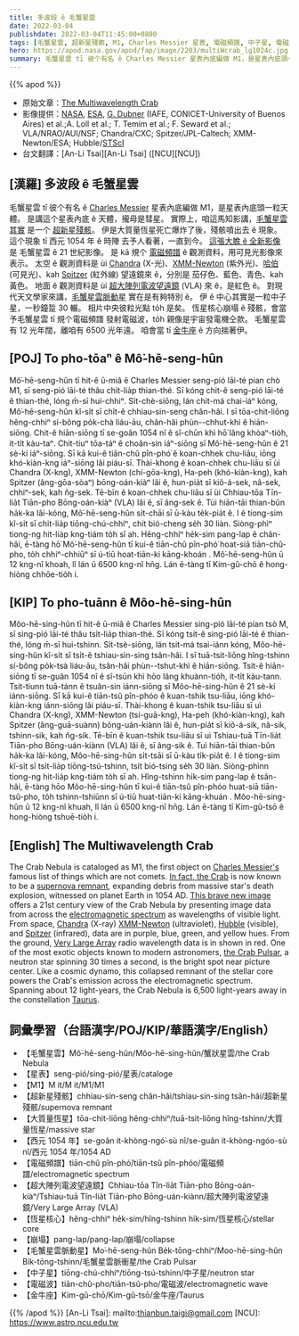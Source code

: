 ```yaml
---
title: 多波段 ê 毛蟹星雲
date: 2022-03-04
publishdate: 2022-03-04T11:45:00+0800
tags: [毛蟹星雲, 超新星殘骸, M1, Charles Messier 星表, 電磁頻譜, 中子星, 電磁波, 金牛座, 星表, 彗星, 大質量恆星, 超大陣列電波望遠鏡, Chandra, XMM-Newton, 哈伯, Spitzer, 恆星核心]
hero: https://apod.nasa.gov/apod/fap/image/2203/multiWcrab_lg1024c.jpg
summary: 毛蟹星雲 tī 彼个有名 ê Charles Messier 星表內底編做 M1，是星表內底頭一粒天體。
---
```


{{% apod %}}

- 原始文章：[The Multiwavelength Crab](https://apod.nasa.gov/apod/ap220304.html)
- 影像提供：[NASA](https://www.nasa.gov/), [ESA](https://www.spacetelescope.org/), [G. Dubner](https://arxiv.org/abs/1704.02968) (IAFE, CONICET-University of Buenos Aires) et al.;A. Loll et al.; T. Temim et al.; F. Seward et al.; VLA/NRAO/AUI/NSF; Chandra/CXC; Spitzer/JPL-Caltech; XMM-Newton/ESA; Hubble/[STScI](https://www.stsci.edu/)
- 台文翻譯：[An-Li Tsai][An-Li Tsai] ([NCU][NCU])

## [漢羅] 多波段 ê 毛蟹星雲
毛蟹星雲 tī 彼个有名 ê [Charles Messier][Charles Messier's] 星表內底編做 M1，是星表內底頭一粒天體。
是講這个星表內底 ê 天體，攏毋是彗星。
實際上，咱這馬知影講，[毛蟹星雲 其實][In fact, the Crab] 是一个 [超新星殘骸][supernova remnant]。
伊是大質量恆星死亡爆炸了後，殘骸噴出去 ê 現象。
這个現象 tī 西元 1054 年 ê 時陣 去予人看著，一直到今。
[這張大膽 ê 全新影像][This brave new image] 是 毛蟹星雲 ê 21 世紀影像。
是 kā 規个 [電磁頻譜][electromagnetic spectrum] ê 觀測資料，用可見光影像來表示。
太空 ê 觀測資料是 ùi [Chandra][Chandra] (X-光)、[XMM-Newton][XMM-Newton] (紫外光)、[哈伯][Hubble] (可見光)、kah [Spitzer][Spitzer] (紅外線) 望遠鏡來 ê，分別是 茄仔色、藍色、青色、kah 黃色。
地面 ê 觀測資料是 ùi [超大陣列電波望遠鏡][Very Large Array] (VLA) 來 ê，是紅色 ê。
對現代天文學家來講，[毛蟹星雲脈動星][the Crab Pulsar] 實在是有夠特別 ê。
伊 ê 中心其實是一粒中子星，一秒鐘踅 30 輾。
相片中央彼粒光點 to̍h 是矣。
恆星核心崩塌 ê 殘骸，會當予毛蟹星雲 tī 規个電磁頻譜 發射電磁波，to̍h 親像是宇宙發電機仝款。
毛蟹星雲有 12 光年闊，離咱有 6500 光年遠。
咱會當 tī [金牛座][Taurus] ê 方向揣著伊。

## [POJ] To pho-tōaⁿ ê Mô͘-hē-seng-hûn
Mô͘-hē-seng-hûn tī hit-ê ū-miâ ê Charles Messier seng-pió lāi-té pian chò M1, sī seng-pió lāi-té thâu chi̍t-lia̍p thian-thé.
Sī kóng chit-ê seng-pió lāi-té ê thian-thé, lóng m̄-sī hui-chhiⁿ.
Si̍t-chè-siōng, lán chit-má chai-iáⁿ kóng, Mô͘-hē-seng-hûn kî-si̍t sī chi̍t-ê chhiau-sin-seng chân-hâi.
I sī tōa-chit-liōng hêng-chhiⁿ sí-bông po̍k-chà liáu-āu, chân-hâi phùn--chhut-khì ê hiān-siōng.
Chit-ê hiān-siōng tī se-goân 1054 nî ê sî-chūn khì hō͘ lâng khòaⁿ-tio̍h, it-ti̍t kàu-taⁿ.
Chit-tiuⁿ tōa-táⁿ ê choân-sin iáⁿ-siōng sī Mô͘-hē-seng-hûn ê 21 sè-kí iáⁿ-siōng.
Sī kā kui-ê tiān-chû pîn-phó͘ ê koan-chhek chu-liāu, iōng khó-kiàn-kng iáⁿ-siōng lâi piáu-sī.
Thài-khong ê koan-chhek chu-liāu sī ùi Chandra (X-kng), XMM-Newton (chí-gōa-kng), Ha-peh (khó-kiàn-kng), kah Spitzer (âng-gōa-sòaⁿ) bōng-oán-kiàⁿ lâi ê, hun-pia̍t sī kiô-á-sek, nâ-sek, chhiⁿ-sek, kah n̂g-sek.
Tē-bīn ê koan-chhek chu-liāu sī ùi Chhiau-tōa Tīn-lia̍t Tiān-pho Bōng-oán-kiàⁿ (VLA) lâi ê, sī âng-sek ê.
Tùi hiān-tāi thian-bûn ha̍k-ka lâi-kóng, Mô͘-hē-seng-hûn si̍t-chāi sī ū-kàu te̍k-pia̍t ê.
I ê tiong-sim kî-si̍t sī chi̍t-lia̍p tiōng-chú-chhiⁿ, chi̍t bió-cheng se̍h 30 liàn.
Siòng-phìⁿ tiong-ng hit-lia̍p kng-tiám to̍h sī ah.
Hêng-chhiⁿ he̍k-sim pang-lap ê chân-hâi, ē-tàng hō͘ Mô͘-hē-seng-hûn tī kui-ê tiān-chû pîn-phó͘ hoat-siā tiān-chû-pho, to̍h chhiⁿ-chhiūⁿ sī ú-tiū hoat-tiān-ki kāng-khoán .
Mô͘-hē-seng-hûn ū 12 kng-nî khoah, lî lán ū 6500 kng-nî hn̄g.
Lán ē-tàng tī Kim-gû-chō ê hong-hiòng chhōe-tio̍h i.


## [KIP] To pho-tuānn ê Môo-hē-sing-hûn
Môo-hē-sing-hûn tī hit-ê ū-miâ ê Charles Messier sing-pió lāi-té pian tsò M, sī sing-pió lāi-té thâu tsi̍t-lia̍p thian-thé.
Sī kóng tsit-ê sing-pió lāi-té ê thian-thé, lóng m̄-sī hui-tshinn.
Si̍t-tsè-siōng, lán tsit-má tsai-iánn kóng, Môo-hē-sing-hûn kî-si̍t sī tsi̍t-ê tshiau-sin-sing tsân-hâi.
I sī tuā-tsit-liōng hîng-tshinn sí-bông po̍k-tsà liáu-āu, tsân-hâi phùn--tshut-khì ê hiān-siōng.
Tsit-ê hiān-siōng tī se-guân 1054 nî ê sî-tsūn khì hōo lâng khuànn-tio̍h, it-ti̍t kàu-tann.
Tsit-tiunn tuā-tánn ê tsuân-sin iánn-siōng sī Môo-hē-sing-hûn ê 21 sè-kí iánn-siōng.
Sī kā kui-ê tiān-tsû pîn-phóo ê kuan-tshik tsu-liāu, iōng khó-kiàn-kng iánn-siōng lâi piáu-sī.
Thài-khong ê kuan-tshik tsu-liāu sī uì Chandra (X-kng), XMM-Newton (tsí-guā-kng), Ha-peh (khó-kiàn-kng), kah Spitzer (âng-guā-suànn) bōng-uán-kiànn lâi ê, hun-pia̍t sī kiô-á-sik, nâ-sik, tshinn-sik, kah n̂g-sik.
Tē-bīn ê kuan-tshik tsu-liāu sī uì Tshiau-tuā Tīn-lia̍t Tiān-pho Bōng-uán-kiànn (VLA) lâi ê, sī âng-sik ê.
Tuì hiān-tāi thian-bûn ha̍k-ka lâi-kóng, Môo-hē-sing-hûn si̍t-tsāi sī ū-kàu ti̍k-pia̍t ê.
I ê tiong-sim kî-si̍t sī tsi̍t-lia̍p tiōng-tsú-tshinn, tsi̍t bió-tsing se̍h 30 liàn.
Siòng-phìnn tiong-ng hit-lia̍p kng-tiám to̍h sī ah.
Hîng-tshinn hi̍k-sim pang-lap ê tsân-hâi, ē-tàng hōo Môo-hē-sing-hûn tī kui-ê tiān-tsû pîn-phóo huat-siā tiān-tsû-pho, to̍h tshinn-tshiūnn sī ú-tiū huat-tiān-ki kāng-khuán .
Môo-hē-sing-hûn ū 12 kng-nî khuah, lî lán ū 6500 kng-nî hn̄g.
Lán ē-tàng tī Kim-gû-tsō ê hong-hiòng tshuē-tio̍h i.

## [English] The Multiwavelength Crab
The Crab Nebula is cataloged as M1, the first object on [Charles Messier's][Charles Messier's] famous list of things which are not comets.
[In fact, the Crab][In fact, the Crab] is now known to be a [supernova remnant][supernova remnant], expanding debris from massive star's death explosion, witnessed on planet Earth in 1054 AD.
[This brave new image][This brave new image] offers a 21st century view of the Crab Nebula by presenting image data from across the [electromagnetic spectrum][electromagnetic spectrum] as wavelengths of visible light.
From space, [Chandra][Chandra] (X-ray) [XMM-Newton][XMM-Newton] (ultraviolet), [Hubble][Hubble] (visible), and [Spitzer][Spitzer] (infrared), data are in purple, blue, green, and yellow hues.
From the ground, [Very Large Array][Very Large Array] radio wavelength data is in shown in red.
One of the most exotic objects known to modern astronomers, [the Crab Pulsar][the Crab Pulsar], a neutron star spinning 30 times a second, is the bright spot near picture center.
Like a cosmic dynamo, this collapsed remnant of the stellar core powers the Crab's emission across the electromagnetic spectrum.
Spanning about 12 light-years, the Crab Nebula is 6,500 light-years away in the constellation [Taurus][Taurus].

## 詞彙學習（台語漢字/POJ/KIP/華語漢字/English）
- 【毛蟹星雲】Mô͘-hē-seng-hûn/Môo-hē-sing-hûn/蟹狀星雲/the Crab Nebula
- 【星表】seng-pió/sing-pió/星表/cataloge
- 【M1】M it/M it/M1/M1
- 【超新星殘骸】chhiau-sin-seng chân-hâi/tshiau-sin-sing tsân-hâi/超新星殘骸/supernova remnant
- 【大質量恆星】tōa-chit-liōng hêng-chhiⁿ/tuā-tsit-liōng hîng-tshinn/大質量恆星/massive star
- 【西元 1054 年】se-goân it-khòng-ngó͘-sù nî/se-guân it-khòng-ngóo-sù nî/西元 1054 年/1054 AD
- 【電磁頻譜】tiān-chû pîn-phó͘/tiān-tsû pîn-phóo/電磁頻譜/electromagnetic spectrum
- 【超大陣列電波望遠鏡】Chhiau-tōa Tîn-lia̍t Tiān-pho Bōng-oán-kiàⁿ/Tshiau-tuā Tîn-lia̍t Tiān-pho Bōng-uán-kiànn/超大陣列電波望遠鏡/Very Large Array (VLA)
- 【恆星核心】hêng-chhiⁿ he̍k-sim/hîng-tshinn hi̍k-sim/恆星核心/stellar core
- 【崩塌】pang-lap/pang-lap/崩塌/collapse
- 【毛蟹星雲脈動星】Mo͘-hē-seng-hûn Be̍k-tōng-chhiⁿ/Moo-hē-sing-hûn Bi̍k-tōng-tshinn/毛蟹星雲脈衝星/the Crab Pulsar
- 【中子星】tiōng-chú-chhiⁿ/tiōng-tsú-tshinn/中子星/neutron star
- 【電磁波】tiān-chû-pho/tiān-tsû-pho/電磁波/electromagnetic wave
- 【金牛座】Kim-gû-chō/Kim-gû-tsō/金牛座/Taurus

{{% /apod %}}
[An-Li Tsai]: mailto:thianbun.taigi@gmail.com
[NCU]: https://www.astro.ncu.edu.tw

[copyright]: https://apod.nasa.gov/apod/fap/lib/about_apod.html#srapply

[Charles Messier's]:http://messier.seds.org/xtra/history/biograph.html
[In fact, the Crab]:http://messier.seds.org/more/m001_rosse.html
[supernova remnant]:https://en.wikipedia.org/wiki/Supernova_remnant
[This brave new image]:http://hubblesite.org/image/4028/news_release/2017-21
[electromagnetic spectrum]:https://science.nasa.gov/ems/01_intro
[Chandra]:http://chandra.harvard.edu/
[XMM-Newton]:http://sci.esa.int/xmm-newton/
[Hubble]:http://hubblesite.org/
[Spitzer]:http://www.spitzer.caltech.edu
[Very Large Array]:http://www.vla.nrao.edu/
[the Crab Pulsar]:https://apod.nasa.gov/apod/ap050326.html
[Taurus]:https://apod.nasa.gov/apod/ap170505.html
